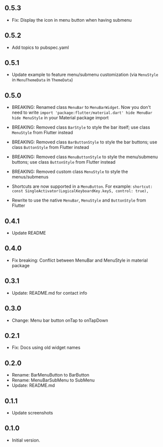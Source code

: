 ## 0.5.3

- Fix: Display the icon in menu button when having submenu

## 0.5.2

- Add topics to pubspec.yaml

## 0.5.1

- Update example to feature menu/submenu customization (via `MenuStyle` in `MenuThemeData` in `ThemeData`)

## 0.5.0

- BREAKING: Renamed class `MenuBar` to `MenuBarWidget`. Now you don't need to write `import 'package:flutter/material.dart' hide MenuBar hide MenuStyle` in your Material package import
- BREAKING: Removed class `BarStyle` to style the bar itself; use class `MenuStyle` from Flutter instead
- BREAKING: Removed class `BarButtonStyle` to style the bar buttons; use class `ButtonStyle` from Flutter instead
- BREAKING: Removed class `MenuButtonStyle` to style the menu/submenu buttons; use class `ButtonStyle` from Flutter instead
- BREAKING: Removed custom class `MenuStyle` to style the menus/submenus

- Shortcuts are now supported in a `MenuButton`. For example: `shortcut: const SingleActivator(LogicalKeyboardKey.keyS, control: true),`
- Rewrite to use the native `MenuBar`, `MenuStyle` and `ButtonStyle` from Flutter

## 0.4.1

- Update README

## 0.4.0

- Fix breaking: Conflict between MenuBar and MenuStyle in material package

## 0.3.1

- Update: README.md for contact info

## 0.3.0

- Change: Menu bar button onTap to onTapDown

## 0.2.1

- Fix: Docs using old widget names

## 0.2.0

- Rename: BarMenuButton to BarButton
- Rename: MenuBarSubMenu to SubMenu
- Update: README.md

## 0.1.1

- Update screenshots

## 0.1.0

- Initial version.
